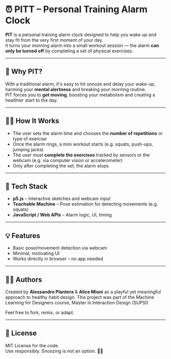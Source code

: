 # ⏰ PITT – Personal Training Alarm Clock

**PIT** is a personal training alarm clock designed to help you wake up and stay fit from the very first moment of your day.  
It turns your morning alarm into a small workout session — the alarm **can only be turned off** by completing a set of physical exercises.

---

## 🧠 Why PIT?

With a traditional alarm, it's easy to hit snooze and delay your wake-up, harming your **mental alertness** and breaking your morning routine.  
PIT forces you to **get moving**, boosting your metabolism and creating a healthier start to the day.

---

## 🏋️‍♂️ How It Works

- The user sets the alarm time and chooses the **number of repetitions** or type of exercise
- Once the alarm rings, a mini workout starts (e.g. squats, push-ups, jumping jacks)
- The user must **complete the exercises** tracked by sensors or the webcam (e.g. via computer vision or accelerometer)
- Only after completing the set, the alarm stops

---

## 🧰 Tech Stack

- **p5.js** – Interactive sketches and webcam input
- **Teachable Machine** – Pose estimation for detecting movements (e.g. squats)
- **JavaScript / Web APIs** – Alarm logic, UI, timing

---

## 💡 Features

- Basic pose/movement detection via webcam
- Minimal, motivating UI
- Works directly in browser – no app needed
---

## 👨‍💻 Authors

Created by **Alessandro Plantera** & **Alice Mioni** as a playful yet meaningful approach to healthy habit design.
This project was part of the Machine Learning for Designers course, Master in Interaction Design (SUPSI)

Feel free to fork, remix, or adapt.

---

## 📄 License

MIT License for the code.  
Use responsibly. Snoozing is not an option. 🚫😴
